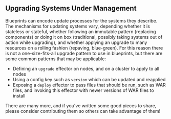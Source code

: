 
## Upgrading Systems Under Management

Blueprints can encode update processes for the systems they describe.
The mechanisms for updating systems vary, depending whether it is stateless or stateful,
whether following an immutable pattern (replacing components) 
or doing it on box (traditional, possibly taking systems out of action while upgrading), 
and whether applying an upgrade to many resources on a rolling fashion (repaving, blue-green).
For this reason there is not a one-size-fits-all upgrade pattern to use in blueprints,
but there are some common patterns that may be applicable:

* Defining an `upgrade` effector on nodes, and on a cluster to apply to all nodes
* Using a config key such as `version` which can be updated and reapplied
* Exposing a `deploy` effector to pass files that should be run, such as WAR files,
  and invoking this effector with newer versions of WAR files to install

There are many more, and if you've written some good pieces to share,
please consider contributing them so others can take advantage of them!



 
 

